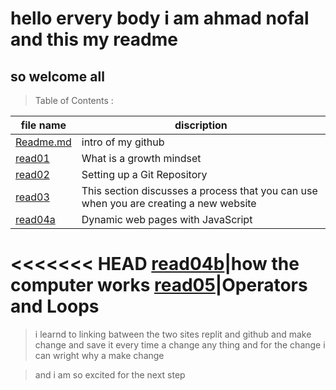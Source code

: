 # hello ervery body i am ahmad nofal and this my readme
## so welcome all 


> Table of Contents :


file name  | discription
----------| ---------
[Readme.md](https://abu-nofal.github.io/reading-notes/) |intro of my github 
[read01](https://abu-nofal.github.io/reading-notes/read01)| What is a growth mindset 
[read02](https://abu-nofal.github.io/reading-notes/read02)| Setting up a Git Repository  
[read03](https://abu-nofal.github.io/reading-notes/read03)|This section discusses a process that you can use when you are creating a new website
[read04a](https://abu-nofal.github.io/reading-notes/read04a)| Dynamic web pages with JavaScript
<<<<<<< HEAD
[read04b](https://abu-nofal.github.io/reading-notes/read04b)|how the computer works 
[read05](https://abu-nofal.github.io/reading-notes/read05)|Operators and Loops 
=======




 

> i learnd to linking batween the two sites replit and github 
and make change and save it every time a change any thing 
and for the change i can wright why a make change 

> and i am so excited for the next step 